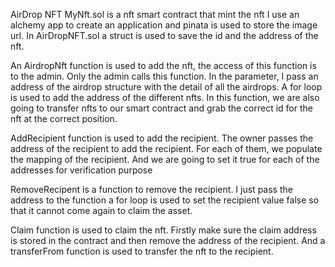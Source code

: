 AirDrop NFT
MyNft.sol is a nft smart contract that mint the nft
I use an alchemy app to create an application and pinata is used to store the image url. 
In AirDropNFT.sol a struct is used to save the id and the address of the nft. 

An AirdropNft function is used to add the nft, the access of this function is to the admin. Only the admin calls this function. In the parameter, I pass an address of the airdrop structure with the detail of all the airdrops.  A for loop is used to add the address of the different nfts. In this function, we are also going to transfer nfts to our smart contract and grab the correct id for the nft at the correct position.

AddRecipient function is used to add the recipient. The owner passes the address of the recipient to add the recipient. For each of them, we populate the mapping of the recipient. And we are going to set it true for each of the addresses for verification purpose

RemoveRecipent is a function to remove the recipient. I just pass the address to the function a for loop is used to set the recipient value false so that it cannot come again to claim the asset.

Claim function is used to claim the nft. Firstly make sure the claim address is stored in the contract and then remove the address of the recipient. And a transferFrom function is used to transfer the nft to the recipient.